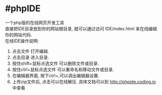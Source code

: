 #phpIDE
===

一个php版的在线网页开发工具<br />
直接把IDE目录放到你的网站根目录, 就可以通过访问 IDE/index.html 来在线编辑你的网站代码.
<br />
在线IDE操作说明:
1. 点击文件 打开编辑.
2. 点击目录 进入目录.
3. 按住shift+鼠标点选文件 可以删除文件或目录.
4. 按住ctrl+鼠标点选文件 可以重命名和移动文件或目录.
5. 在编辑器界面, 按下ctrl+,可以调出编辑器设置.
6. 上传zip文件后, 点击可以在线解压.
具体文档可以到 http://phpide.coding.io  中查看